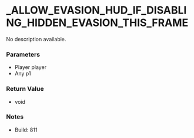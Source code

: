 # _ALLOW_EVASION_HUD_IF_DISABLING_HIDDEN_EVASION_THIS_FRAME

No description available.

### Parameters
* Player player
* Any p1

### Return Value
* void

### Notes
* Build: 811

